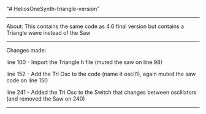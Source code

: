 "# HeliosOneSynth-triangle-version" 

________________________________________

About:
This contains the same code as 4.6 final version but contains a Triangle wave instead of the Saw

________________________________________

Changes made:

line 100 - Import the Triangle.h file (muted the saw on line 98)

line 152 - Add the Tri Osc to the code (name it oscil1), again muted the saw code on line 150

line 241 - Added the Tri Osc to the Switch that changes between oscillators (and removed the Saw on 240)

________________________________________
